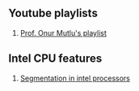 ## Youtube playlists
1. [Prof. Onur Mutlu's playlist](https://www.youtube.com/playlist?list=PL5Q2soXY2Zi-Mnk1PxjEIG32HAGILkTOF)

## Intel CPU features
1. [Segmentation in intel processors](https://nixhacker.com/segmentation-in-intel-64-bit)
